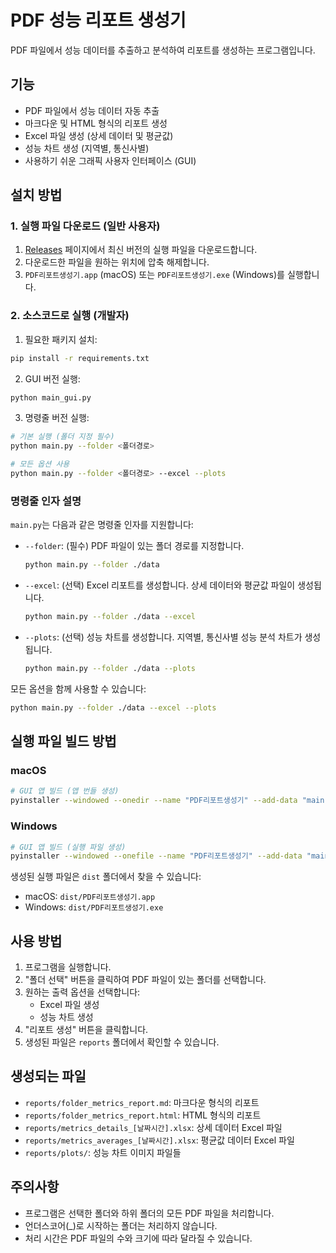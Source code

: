 # PDF 성능 리포트 생성기

PDF 파일에서 성능 데이터를 추출하고 분석하여 리포트를 생성하는 프로그램입니다.

## 기능

- PDF 파일에서 성능 데이터 자동 추출
- 마크다운 및 HTML 형식의 리포트 생성
- Excel 파일 생성 (상세 데이터 및 평균값)
- 성능 차트 생성 (지역별, 통신사별)
- 사용하기 쉬운 그래픽 사용자 인터페이스 (GUI)

## 설치 방법

### 1. 실행 파일 다운로드 (일반 사용자)

1. [Releases](releases) 페이지에서 최신 버전의 실행 파일을 다운로드합니다.
2. 다운로드한 파일을 원하는 위치에 압축 해제합니다.
3. `PDF리포트생성기.app` (macOS) 또는 `PDF리포트생성기.exe` (Windows)를 실행합니다.

### 2. 소스코드로 실행 (개발자)

1. 필요한 패키지 설치:
```bash
pip install -r requirements.txt
```

2. GUI 버전 실행:
```bash
python main_gui.py
```

3. 명령줄 버전 실행:
```bash
# 기본 실행 (폴더 지정 필수)
python main.py --folder <폴더경로>

# 모든 옵션 사용
python main.py --folder <폴더경로> --excel --plots
```

### 명령줄 인자 설명

`main.py`는 다음과 같은 명령줄 인자를 지원합니다:

- `--folder`: (필수) PDF 파일이 있는 폴더 경로를 지정합니다.
  ```bash
  python main.py --folder ./data
  ```

- `--excel`: (선택) Excel 리포트를 생성합니다. 상세 데이터와 평균값 파일이 생성됩니다.
  ```bash
  python main.py --folder ./data --excel
  ```

- `--plots`: (선택) 성능 차트를 생성합니다. 지역별, 통신사별 성능 분석 차트가 생성됩니다.
  ```bash
  python main.py --folder ./data --plots
  ```

모든 옵션을 함께 사용할 수 있습니다:
```bash
python main.py --folder ./data --excel --plots
```

## 실행 파일 빌드 방법

### macOS
```bash
# GUI 앱 빌드 (앱 번들 생성)
pyinstaller --windowed --onedir --name "PDF리포트생성기" --add-data "main.py:." --noconfirm main_gui.py
```

### Windows
```bash
# GUI 앱 빌드 (실행 파일 생성)
pyinstaller --windowed --onefile --name "PDF리포트생성기" --add-data "main.py;." main_gui.py
```

생성된 실행 파일은 `dist` 폴더에서 찾을 수 있습니다:
- macOS: `dist/PDF리포트생성기.app`
- Windows: `dist/PDF리포트생성기.exe`

## 사용 방법

1. 프로그램을 실행합니다.
2. "폴더 선택" 버튼을 클릭하여 PDF 파일이 있는 폴더를 선택합니다.
3. 원하는 출력 옵션을 선택합니다:
   - Excel 파일 생성
   - 성능 차트 생성
4. "리포트 생성" 버튼을 클릭합니다.
5. 생성된 파일은 `reports` 폴더에서 확인할 수 있습니다.

## 생성되는 파일

- `reports/folder_metrics_report.md`: 마크다운 형식의 리포트
- `reports/folder_metrics_report.html`: HTML 형식의 리포트
- `reports/metrics_details_[날짜시간].xlsx`: 상세 데이터 Excel 파일
- `reports/metrics_averages_[날짜시간].xlsx`: 평균값 데이터 Excel 파일
- `reports/plots/`: 성능 차트 이미지 파일들

## 주의사항

- 프로그램은 선택한 폴더와 하위 폴더의 모든 PDF 파일을 처리합니다.
- 언더스코어(_)로 시작하는 폴더는 처리하지 않습니다.
- 처리 시간은 PDF 파일의 수와 크기에 따라 달라질 수 있습니다.